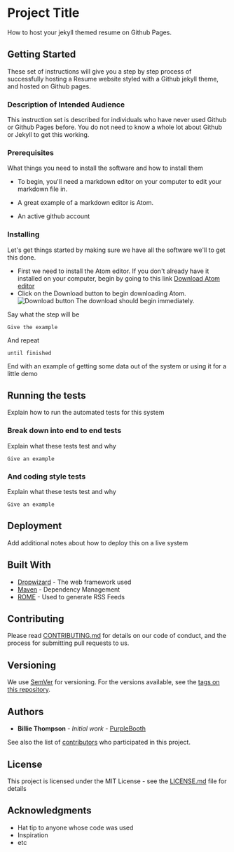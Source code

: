 # Project Title

How to host your jekyll themed resume on Github Pages.

## Getting Started

These set of instructions will give you a step by step process of successfully hosting a Resume website styled with a Github jekyll theme, and hosted on Github pages.

### Description of Intended Audience

This instruction set is described for individuals who have never used Github or Github Pages before. You do not need to know a whole lot about Github or Jekyll to get this working.

### Prerequisites

What things you need to install the software and how to install them

* To begin, you'll need a markdown editor on your computer to edit your markdown file in.
 *  A great example of a markdown editor is Atom.

* An active github account


### Installing

Let's get things started by making sure we have all the software we'll to get this done.
* First we need to install the Atom editor. If you don't already have it installed on your computer, begin by going to this link [Download Atom editor](http://www.atom.io)
* Click on the  Download button to begin downloading Atom.![Download button](http://github.com/ukwenyam/UkwenyaMichael.github.io/raw/master/Images/Downloadbutton.png) The download should begin immediately.

Say what the step will be

```
Give the example
```

And repeat

```
until finished
```

End with an example of getting some data out of the system or using it for a little demo

## Running the tests

Explain how to run the automated tests for this system

### Break down into end to end tests

Explain what these tests test and why

```
Give an example
```

### And coding style tests

Explain what these tests test and why

```
Give an example
```

## Deployment

Add additional notes about how to deploy this on a live system

## Built With

* [Dropwizard](http://www.dropwizard.io/1.0.2/docs/) - The web framework used
* [Maven](https://maven.apache.org/) - Dependency Management
* [ROME](https://rometools.github.io/rome/) - Used to generate RSS Feeds

## Contributing

Please read [CONTRIBUTING.md](https://gist.github.com/PurpleBooth/b24679402957c63ec426) for details on our code of conduct, and the process for submitting pull requests to us.

## Versioning

We use [SemVer](http://semver.org/) for versioning. For the versions available, see the [tags on this repository](https://github.com/your/project/tags).

## Authors

* **Billie Thompson** - *Initial work* - [PurpleBooth](https://github.com/PurpleBooth)

See also the list of [contributors](https://github.com/your/project/contributors) who participated in this project.

## License

This project is licensed under the MIT License - see the [LICENSE.md](LICENSE.md) file for details

## Acknowledgments

* Hat tip to anyone whose code was used
* Inspiration
* etc
